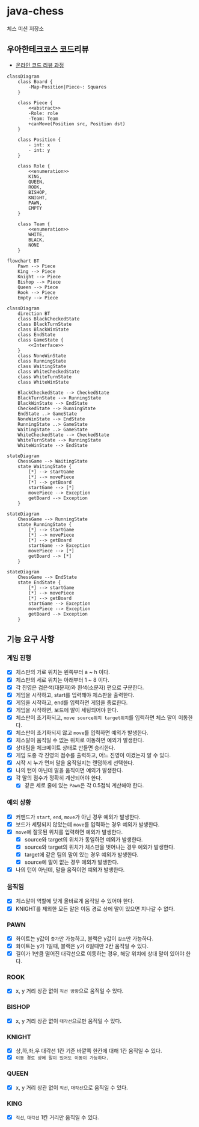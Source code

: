 # java-chess

체스 미션 저장소

## 우아한테크코스 코드리뷰

- [온라인 코드 리뷰 과정](https://github.com/woowacourse/woowacourse-docs/blob/master/maincourse/README.md)

```mermaid
classDiagram
    class Board {
        -Map~Position|Piece~: Squares
    }

    class Piece {
        <<abstract>>
        -Role: role
        -Team: Team
        +canMove(Position src, Position dst)
    }

    class Position {
        - int: x
        - int: y
    }

    class Role {
        <<enumeration>>
        KING,
        QUEEN,
        ROOK,
        BISHOP,
        KNIGHT,
        PAWN,
        EMPTY
    }

    class Team {
        <<enumeration>>
        WHITE,
        BLACK,
        NONE
    }
```

```mermaid
flowchart BT
    Pawn --> Piece
    King --> Piece
    Knight --> Piece
    Bishop --> Piece
    Queen --> Piece
    Rook --> Piece
    Empty --> Piece
```

```mermaid
classDiagram
    direction BT
    class BlackCheckedState
    class BlackTurnState
    class BlackWinState
    class EndState
    class GameState {
        <<Interface>>
    }
    class NoneWinState
    class RunningState
    class WaitingState
    class WhiteCheckedState
    class WhiteTurnState
    class WhiteWinState

    BlackCheckedState --> CheckedState
    BlackTurnState --> RunningState
    BlackWinState --> EndState
    CheckedState --> RunningState
    EndState ..> GameState
    NoneWinState --> EndState
    RunningState ..> GameState
    WaitingState ..> GameState
    WhiteCheckedState --> CheckedState
    WhiteTurnState --> RunningState
    WhiteWinState --> EndState 
```

```mermaid
stateDiagram
    ChessGame --> WaitingState
    state WaitingState {
        [*] --> startGame
        [*] --> movePiece
        [*] --> getBoard
        startGame --> [*]
        movePiece --> Exception
        getBoard --> Exception
    }
```

```mermaid
stateDiagram
    ChessGame --> RunningState
    state RunningState {
        [*] --> startGame
        [*] --> movePiece
        [*] --> getBoard
        startGame --> Exception
        movePiece --> [*]
        getBoard --> [*]
    }
```

```mermaid
stateDiagram
    ChessGame --> EndState
    state EndState {
        [*] --> startGame
        [*] --> movePiece
        [*] --> getBoard
        startGame --> Exception
        movePiece --> Exception
        getBoard --> Exception
    }
```

## 기능 요구 사항

### 게임 진행

- [X] 체스판의 가로 위치는 왼쪽부터 a ~ h 이다.
- [X] 체스판의 세로 위치는 아래부터 1 ~ 8 이다.
- [X] 각 진영은 검은색(대문자)와 흰색(소문자) 편으로 구분한다.
- [x] 게임을 시작하고, start를 입력해야 체스판을 출력한다.
- [x] 게임을 시작하고, end를 입력하면 게임을 종료한다.
- [X] 게임을 시작하면, 보드에 말이 세팅되어야 한다.
- [X] 체스판이 초기화되고, `move source위치 target위치`를 입력하면 체스 말이 이동한다.
- [X] 체스판이 초기화되지 않고 `move`를 입력하면 예외가 발생한다.
- [X] 체스말이 움직일 수 없는 위치로 이동하면 예외가 발생한다.
- [X] 상대팀을 체크메이트 상태로 만들면 승리한다.
- [X] 게임 도중 각 진영의 점수를 출력하고, 어느 진영이 이겼는지 알 수 있다.
- [X] 시작 시 누가 먼저 말을 움직일지는 랜덤하게 선택한다.
- [X] 나의 턴이 아닌데 말을 움직이면 예외가 발생한다.
- [X] 각 말의 점수가 정확히 계산되어야 한다.
  - [X] 같은 세로 줄에 있는 `Pawn`은 각 0.5점씩 계산해야 한다.

### 예외 상황

- [X] 커맨드가 `start`, `end`, `move`가 아닌 경우 예외가 발생한다.
- [X] 보드가 세팅되지 않았는데 `move`를 입력하는 경우 예외가 발생한다.
- [X] `move`에 잘못된 위치를 입력하면 예외가 발생한다.
  - [X] source와 target의 위치가 동일하면 예외가 발생한다.
  - [X] source와 target의 위치가 체스판을 벗어나는 경우 예외가 발생한다.
  - [X] target에 같은 팀의 말이 있는 경우 예외가 발생한다.
  - [X] source에 말이 없는 경우 예외가 발생한다.
- [X] 나의 턴이 아닌데, 말을 움직이면 예외가 발생한다.

### 움직임

- [X] 체스말이 역할에 맞게 올바르게 움직일 수 있어야 한다.
- [X] KNIGHT를 제외한 모든 말은 이동 경로 상에 말이 있으면 지나갈 수 없다.

### PAWN

- [X] 화이트는 y값이 `증가`만 가능하고, 블랙은 y값이 `감소`만 가능하다.
- [X] 화이트는 y가 1일때, 블랙은 y가 6일때만 2칸 움직일 수 있다.
- [X] 길이가 1만큼 떨어진 대각선으로 이동하는 경우, 해당 위치에 상대 말이 있어야 한다.

### ROOK

- [X] x, y 거리 상관 없이 `직선 방향`으로 움직일 수 있다.

### BISHOP

- [X] x, y 거리 상관 없이 `대각선`으로만 움직일 수 있다.

### KNIGHT

- [X] 상,하,좌,우 대각선 1칸 기준 바깥쪽 한칸에 대해 1칸 움직일 수 있다.
- [X] `이동 경로 상에 말이 있어도 이동이 가능하다.`

### QUEEN

- [X] x, y 거리 상관 없이 `직선`, `대각선`으로 움직일 수 있다.

### KING

- [X] `직선`, `대각선` 1칸 거리만 움직일 수 있다.
